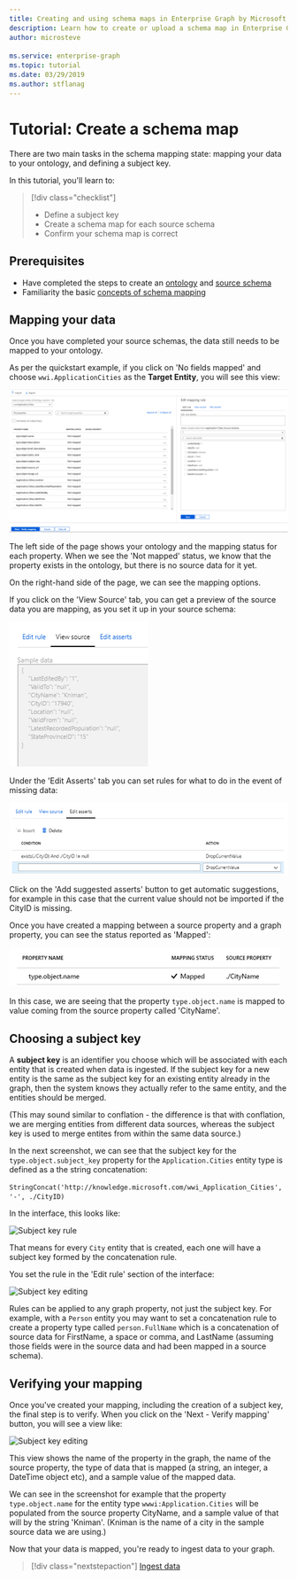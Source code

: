 ```yaml
---
title: Creating and using schema maps in Enterprise Graph by Microsoft
description: Learn how to create or upload a schema map in Enterprise Graph by Microsoft
author: microsteve

ms.service: enterprise-graph
ms.topic: tutorial
ms.date: 03/29/2019
ms.author: stflanag
---
```


# Tutorial: Create a schema map

There are two main tasks in the schema mapping state: mapping your data to your ontology, and defining a subject key.

In this tutorial, you'll learn to:

> [!div class="checklist"]
> * Define a subject key
> * Create a schema map for each source schema
> * Confirm your schema map is correct

## Prerequisites

- Have completed the steps to create an [ontology](ontology-tutorial.md) and [source schema](create-source-schema.md)
- Familiarity the basic [concepts of schema mapping](schema-map-concepts.md)

## Mapping your data

Once you have completed your source schemas, the data still needs to be mapped to your ontology.

As per the quickstart example, if you click on 'No fields mapped' and choose ```wwi.ApplicationCities``` as the **Target Entity**, you will see this view:

![Entity-mapping view](media/quickstart/17-mapping-app-cities.png)

The left side of the page shows your ontology and the mapping status for each property. When we see the 'Not mapped' status, we know that the property exists in the ontology, but there is no source data for it yet. 

On the right-hand side of the page, we can see the mapping options.

If you click on the 'View Source' tab, you can get a preview of the source data you are mapping, as you set it up in your source schema:

![View source](media/schema-maps-tutorial/view-source.png)

Under the 'Edit Asserts' tab you can set rules for what to do in the event of missing data:

![Edit asserts](media/schema-maps-tutorial/edit-asserts.png)

Click on the 'Add suggested asserts' button to get automatic suggestions, for example in this case that the current value should not be imported if the CityID is missing.

Once you have created a mapping between a source property and a graph property, you can see the status reported as 'Mapped':

![Mapped status](media/schema-maps-tutorial/mapped-status.png)

In this case, we are seeing that the property ```type.object.name``` is mapped to value coming from the source property called 'CityName'.

## Choosing a subject key

A **subject key** is an identifier you choose which will be associated with each entity that is created when data is ingested. If the subject key for a new entity is the same as the subject key for an existing entity already in the graph, then the system knows they actually refer to the same entity, and the entities should be merged.

(This may sound similar to conflation - the difference is that with conflation, we are merging entities from different data sources, whereas the subject key is used to merge entites from within the same data source.)

In the next screenshot, we can see that the subject key for the ```type.object.subject_key``` property for the ```Application.Cities``` entity type is defined as a the string concatenation:

```StringConcat('http://knowledge.microsoft.com/wwi_Application_Cities', '-', ./CityID)```

In the interface, this looks like:

![Subject key rule](media/schema-maps-tutorial/subjectkey-concat.png)

That means for every ```City``` entity that is created, each one will have a subject key formed by the concatenation rule.

You set the rule in the 'Edit rule' section of the interface:

![Subject key editing](media/schema-maps-tutorial/subjectkey-rule.png)

Rules can be applied to any graph property, not just the subject key. For example, with a ```Person``` entity you may want to set a concatenation rule to create a property type called ```person.FullName``` which is a concatenation of source data for FirstName, a space or comma, and LastName (assuming those fields were in the source data and had been mapped in a source schema).

## Verifying your mapping

Once you've created your mapping, including the creation of a subject key, the final step is to verify. When you click on the 'Next - Verify mapping' button, you will see a view like:

![Subject key editing](media/schema-maps-tutorial/mapping-confirmed.png)

This view shows the name of the property in the graph, the name of the source property, the type of data that is mapped (a string, an integer, a DateTime object etc), and a sample value of the mapped data. 

We can see in the screenshot for example that the property ```type.object.name``` for the entity type ```wwwi:Application.Cities``` will be populated from the source property CityName, and a sample value of that will by the string 'Kniman'. (Kniman is the name of a city in the sample source data we are using.)

Now that your data is mapped, you're ready to ingest data to your graph.

> [!div class="nextstepaction"]
> [Ingest data](ingest-data.md)

